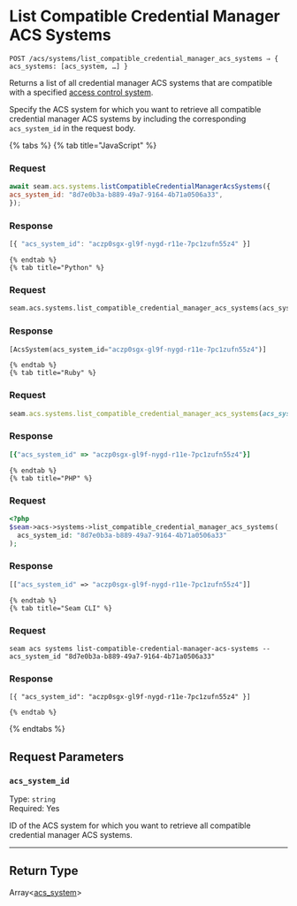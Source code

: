 # List Compatible Credential Manager ACS Systems

```
POST /acs/systems/list_compatible_credential_manager_acs_systems ⇒ { acs_systems: [acs_system, …] }
```

Returns a list of all credential manager ACS systems that are compatible with a specified 
[access control system](https://docs.seam.co/latest/capability-guides/access-systems).

Specify the ACS system for which you want to retrieve all compatible credential manager ACS 
systems by including the corresponding `acs_system_id` in the request body.

{% tabs %}
    {% tab title="JavaScript" %}
  ### Request
  ```javascript
  await seam.acs.systems.listCompatibleCredentialManagerAcsSystems({
  acs_system_id: "8d7e0b3a-b889-49a7-9164-4b71a0506a33",
});
  ```

  ### Response
  ```javascript
  [{ "acs_system_id": "aczp0sgx-gl9f-nygd-r11e-7pc1zufn55z4" }]
  ```
    {% endtab %}
    {% tab title="Python" %}
  ### Request
  ```python
  seam.acs.systems.list_compatible_credential_manager_acs_systems(acs_system_id="8d7e0b3a-b889-49a7-9164-4b71a0506a33")
  ```

  ### Response
  ```python
  [AcsSystem(acs_system_id="aczp0sgx-gl9f-nygd-r11e-7pc1zufn55z4")]
  ```
    {% endtab %}
    {% tab title="Ruby" %}
  ### Request
  ```ruby
  seam.acs.systems.list_compatible_credential_manager_acs_systems(acs_system_id: "8d7e0b3a-b889-49a7-9164-4b71a0506a33")
  ```

  ### Response
  ```ruby
  [{"acs_system_id" => "aczp0sgx-gl9f-nygd-r11e-7pc1zufn55z4"}]
  ```
    {% endtab %}
    {% tab title="PHP" %}
  ### Request
  ```php
  <?php
$seam->acs->systems->list_compatible_credential_manager_acs_systems(
    acs_system_id: "8d7e0b3a-b889-49a7-9164-4b71a0506a33"
);
  ```

  ### Response
  ```php
  [["acs_system_id" => "aczp0sgx-gl9f-nygd-r11e-7pc1zufn55z4"]]
  ```
    {% endtab %}
    {% tab title="Seam CLI" %}
  ### Request
  ```seam_cli
  seam acs systems list-compatible-credential-manager-acs-systems --acs_system_id "8d7e0b3a-b889-49a7-9164-4b71a0506a33"
  ```

  ### Response
  ```seam_cli
  [{ "acs_system_id": "aczp0sgx-gl9f-nygd-r11e-7pc1zufn55z4" }]
  ```
    {% endtab %}
{% endtabs %}

## Request Parameters

### `acs_system_id`

Type: `string`\
Required: Yes

ID of the ACS system for which you want to retrieve all compatible credential manager ACS systems.

---

## Return Type

Array<[acs_system](./README.md)>
